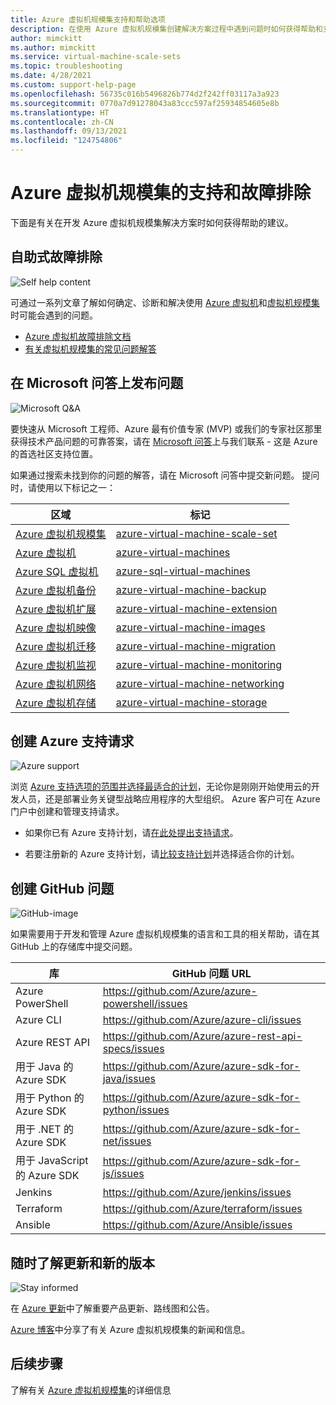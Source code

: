 ```yaml
---
title: Azure 虚拟机规模集支持和帮助选项
description: 在使用 Azure 虚拟机规模集创建解决方案过程中遇到问题时如何获得帮助和支持。
author: mimckitt
ms.author: mimckitt
ms.service: virtual-machine-scale-sets
ms.topic: troubleshooting
ms.date: 4/28/2021
ms.custom: support-help-page
ms.openlocfilehash: 56735c016b5496826b774d2f242ff03117a3a923
ms.sourcegitcommit: 0770a7d91278043a83ccc597af25934854605e8b
ms.translationtype: HT
ms.contentlocale: zh-CN
ms.lasthandoff: 09/13/2021
ms.locfileid: "124754806"
---
```

# <a name="support-and-troubleshooting-for-azure-virtual-machine-scale-sets"></a>Azure 虚拟机规模集的支持和故障排除

下面是有关在开发 Azure 虚拟机规模集解决方案时如何获得帮助的建议。

## <a name="self-help-troubleshooting"></a>自助式故障排除
<div class='icon is-large'>
    <img alt='Self help content' src='./media/logos/doc-logo.png'>
</div>

可通过一系列文章了解如何确定、诊断和解决使用 [Azure 虚拟机](../virtual-machines/index.yml)和[虚拟机规模集](overview.md)时可能会遇到的问题。

-  [Azure 虚拟机故障排除文档](/troubleshoot/azure/virtual-machines/welcome-virtual-machines) 
- [有关虚拟机规模集的常见问题解答](virtual-machine-scale-sets-faq.yml)


## <a name="post-a-question-on-microsoft-qa"></a>在 Microsoft 问答上发布问题

<div class='icon is-large'>
    <img alt='Microsoft Q&A' src='./media/logos/microsoft-logo.png'>
</div>   

要快速从 Microsoft 工程师、Azure 最有价值专家 (MVP) 或我们的专家社区那里获得技术产品问题的可靠答案，请在 [Microsoft 问答](/answers/products/azure)上与我们联系 - 这是 Azure 的首选社区支持位置。 

如果通过搜索未找到你的问题的解答，请在 Microsoft 问答中提交新问题。 提问时，请使用以下标记之一：


| 区域 | 标记 |
|-------|----------------------|
| [Azure 虚拟机规模集](overview.md) | [azure-virtual-machine-scale-set](/answers/topics/azure-virtual-machines-scale-set.html) | 
| [Azure 虚拟机](../virtual-machines/linux/overview.md) | [azure-virtual-machines](/answers/topics/azure-virtual-machines.html) | 
| [Azure SQL 虚拟机](../azure-sql/virtual-machines/index.yml) | [azure-sql-virtual-machines](/answers/topics/azure-sql-virtual-machines.html)| 
| [Azure 虚拟机备份](../virtual-machines/backup-recovery.md) | [azure-virtual-machine-backup](/answers/questions/36892/azure-virtual-machine-backups.html) | 
| [Azure 虚拟机扩展](../virtual-machines/extensions/overview.md) | [azure-virtual-machine-extension](/answers/topics/azure-virtual-machines-extension.html)| 
| [Azure 虚拟机映像](../virtual-machines/shared-image-galleries.md) | [azure-virtual-machine-images](/answers/topics/azure-virtual-machines-images.html) | 
| [Azure 虚拟机迁移](../virtual-machines/classic-vm-deprecation.md) | [azure-virtual-machine-migration](/answers/topics/azure-virtual-machines-migration.html) | 
| [Azure 虚拟机监视](../azure-monitor/vm/monitor-vm-azure.md) | [azure-virtual-machine-monitoring](/answers/topics/azure-virtual-machines-monitoring.html) |
| [Azure 虚拟机网络](../virtual-network/network-overview.md) | [azure-virtual-machine-networking](/answers/topics/azure-virtual-machines-networking.html) | 
| [Azure 虚拟机存储](../virtual-machines/managed-disks-overview.md) | [azure-virtual-machine-storage](/answers/topics/azure-virtual-machines-storage.html) | 

## <a name="create-an-azure-support-request"></a>创建 Azure 支持请求

<div class='icon is-large'>
    <img alt='Azure support' src='./media/logos/azure-logo.png'>
</div>

浏览 [Azure 支持选项的范围并选择最适合的计划](https://azure.microsoft.com/support/plans)，无论你是刚刚开始使用云的开发人员，还是部署业务关键型战略应用程序的大型组织。 Azure 客户可在 Azure 门户中创建和管理支持请求。

- 如果你已有 Azure 支持计划，请[在此处提出支持请求](https://portal.azure.com/#blade/Microsoft_Azure_Support/HelpAndSupportBlade/newsupportrequest)。

- 若要注册新的 Azure 支持计划，请[比较支持计划](https://azure.microsoft.com/support/plans/)并选择适合你的计划。 


## <a name="create-a-github-issue"></a>创建 GitHub 问题

<div class='icon is-large'>
    <img alt='GitHub-image' src='./media/logos/github-logo.png'>
</div>

如果需要用于开发和管理 Azure 虚拟机规模集的语言和工具的相关帮助，请在其 GitHub 上的存储库中提交问题。

| 库 | GitHub 问题 URL|
| --- | --- |
| Azure PowerShell | https://github.com/Azure/azure-powershell/issues |
| Azure CLI | https://github.com/Azure/azure-cli/issues | 
| Azure REST API | https://github.com/Azure/azure-rest-api-specs/issues | 
| 用于 Java 的 Azure SDK | https://github.com/Azure/azure-sdk-for-java/issues | 
| 用于 Python 的 Azure SDK | https://github.com/Azure/azure-sdk-for-python/issues | 
| 用于 .NET 的 Azure SDK | https://github.com/Azure/azure-sdk-for-net/issues | 
| 用于 JavaScript 的 Azure SDK | https://github.com/Azure/azure-sdk-for-js/issues | 
| Jenkins | https://github.com/Azure/jenkins/issues | 
| Terraform | https://github.com/Azure/terraform/issues | 
| Ansible | https://github.com/Azure/Ansible/issues | 


## <a name="stay-informed-of-updates-and-new-releases"></a>随时了解更新和新的版本

<div class='icon is-large'>
    <img alt='Stay informed' src='./media/logos/updates-logo.png'>
</div>

在 [Azure 更新](https://azure.microsoft.com/updates/?category=compute)中了解重要产品更新、路线图和公告。

[Azure 博客](https://azure.microsoft.com/blog/topics/virtual-machines/)中分享了有关 Azure 虚拟机规模集的新闻和信息。


## <a name="next-steps"></a>后续步骤

了解有关 [Azure 虚拟机规模集](overview.md)的详细信息